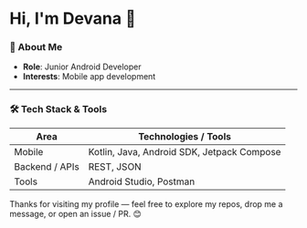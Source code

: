 
<!--
  👋 Hi there, I'm Devana (devanarose)  
  Jr. Android Developer | Passionate about building clean, user-centric apps  
-->

# Hi, I'm Devana 👋

### 🧝 About Me  
- **Role**: Junior Android Developer  
- **Interests**: Mobile app development

---

### 🛠️ Tech Stack & Tools  

| Area | Technologies / Tools |
|------|-----------------------|
| Mobile | Kotlin, Java, Android SDK, Jetpack Compose |
| Backend / APIs | REST, JSON |
| Tools | Android Studio, Postman|

Thanks for visiting my profile — feel free to explore my repos, drop me a message, or open an issue / PR. 😊  
